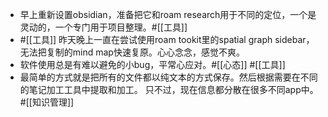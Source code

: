 - 早上重新设置obsidian，准备把它和roam research用于不同的定位，一个是灵动的，一个专门用于项目整理。#[[工具]] 
- #[[工具]] 昨天晚上一直在尝试使用roam tookit里的spatial graph sidebar，无法把复制的mind map快速复原。心心念念，感觉不爽。
- 软件使用总是有难以避免的小bug，平常心应对。#[[心态]] #[[工具]]
- 最简单的方式就是把所有的文件都以纯文本的方式保存。然后根据需要在不同的笔记加工工具中提取和加工。  只不过，现在信息都分散在很多不同app中。#[[知识管理]] 
